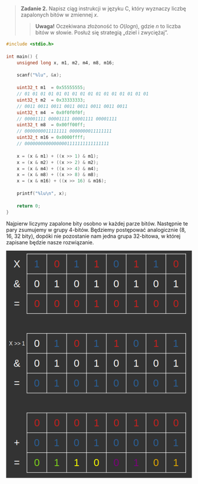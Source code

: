 > **Zadanie 2.** Napisz ciąg instrukcji w języku C, który wyznaczy liczbę zapalonych bitów w zmiennej $x$.
>> **Uwaga!** Oczekiwana złożoność to $O(log n)$, gdzie $n$ to liczba bitów w słowie. Posłuż się strategią „dziel i zwyciężaj”.

```c
#include <stdio.h>

int main() {
    unsigned long x, m1, m2, m4, m8, m16;

    scanf("%lu", &x);

    uint32_t m1  = 0x55555555; 
    // 01 01 01 01 01 01 01 01 01 01 01 01 01 01 01 01
    uint32_t m2  = 0x33333333; 
    // 0011 0011 0011 0011 0011 0011 0011 0011
    uint32_t m4  = 0x0f0f0f0f; 
    // 00001111 00001111 00001111 00001111
    uint32_t m8  = 0x00ff00ff; 
    // 0000000011111111 0000000011111111
    uint32_t m16 = 0x0000ffff; 
    // 00000000000000001111111111111111
    
    x = (x & m1) + ((x >> 1) & m1);
    x = (x & m2) + ((x >> 2) & m2);
    x = (x & m4) + ((x >> 4) & m4);
    x = (x & m8) + ((x >> 8) & m8);
    x = (x & m16) + ((x >> 16) & m16);

    printf("%lu\n", x);

    return 0;
}
```

Najpierw liczymy zapalone bity osobno w każdej parze bitów. Następnie te pary zsumujemy w grupy 4-bitów. Będziemy postępować analogicznie (8, 16, 32 bity), dopóki nie pozostanie nam jedna grupa 32-bitowa, w której zapisane będzie nasze rozwiązanie.

![Przykład działania algorytmu](zadanie2.png)